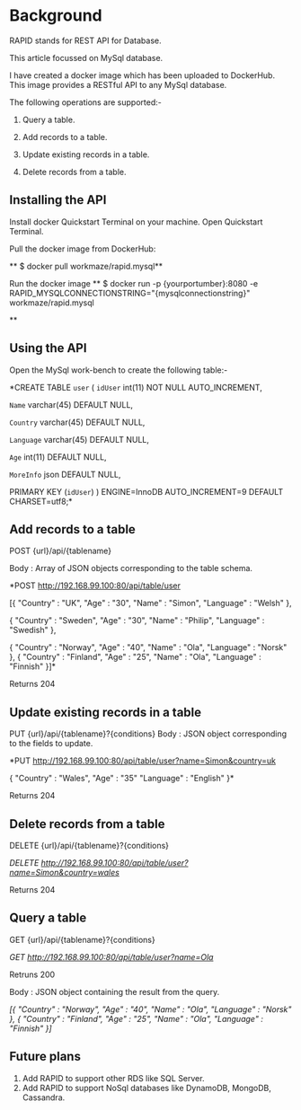 # Background


RAPID stands for REST API for Database. 

This article focussed on MySql database. 

I have created a docker image which has been uploaded to DockerHub. This image provides a RESTful API to any MySql database. 


The following operations are supported:-


1. Query a table.

2. Add records to a table.

3. Update existing records in a table.

4. Delete records from a table.



## Installing the API



Install docker Quickstart Terminal on your machine. Open Quickstart Terminal.


Pull the docker image from DockerHub:

**
$ docker pull workmaze/rapid.mysql**



Run the docker image
**
$ docker run -p {yourportumber}:8080 -e RAPID_MYSQLCONNECTIONSTRING="{mysqlconnectionstring}" workmaze/rapid.mysql

**

## Using the API


Open the MySql work-bench to create the following table:-



*CREATE TABLE `user` (
  `idUser` int(11) NOT NULL AUTO_INCREMENT,
  
`Name` varchar(45) DEFAULT NULL,
  
`Country` varchar(45) DEFAULT NULL,
 
`Language` varchar(45) DEFAULT NULL,
 
`Age` int(11) DEFAULT NULL,
  
`MoreInfo` json DEFAULT NULL,
  
PRIMARY KEY (`idUser`)
) ENGINE=InnoDB AUTO_INCREMENT=9 DEFAULT CHARSET=utf8;*



## Add records to a table


POST {url}/api/{tablename}

Body : Array of JSON objects corresponding to the table schema.



*POST http://192.168.99.100:80/api/table/user

[{
"Country" : "UK",
"Age" : "30",
"Name" : "Simon",
"Language" : "Welsh"
},

{
"Country" : "Sweden",
"Age" : "30",
"Name" : "Philip",
"Language" : "Swedish"
},

{
"Country" : "Norway",
"Age" : "40",
"Name" : "Ola",
"Language" : "Norsk"
},
{
"Country" : "Finland",
"Age" : "25",
"Name" : "Ola",
"Language" : "Finnish"
}]*



Returns 204



## Update existing records in a table


PUT {url}/api/{tablename}?{conditions}
Body : JSON object corresponding to the fields to update.



*PUT http://192.168.99.100:80/api/table/user?name=Simon&country=uk

{
"Country" : "Wales",
"Age" : "35"
"Language" : "English"
}*



Returns 204



## Delete records from a table


DELETE {url}/api/{tablename}?{conditions}



*DELETE http://192.168.99.100:80/api/table/user?name=Simon&country=wales*



Returns 204



## Query a table



GET {url}/api/{tablename}?{conditions}

*GET http://192.168.99.100:80/api/table/user?name=Ola*



Retruns 200

Body : JSON object containing the result from the query.


*[{
"Country" : "Norway",
"Age" : "40",
"Name" : "Ola",
"Language" : "Norsk"
},
{
"Country" : "Finland",
"Age" : "25",
"Name" : "Ola",
"Language" : "Finnish"
}]*



## Future plans


1. Add RAPID to support other RDS like SQL Server.
2. Add RAPID to support NoSql databases like DynamoDB, MongoDB, Cassandra.
